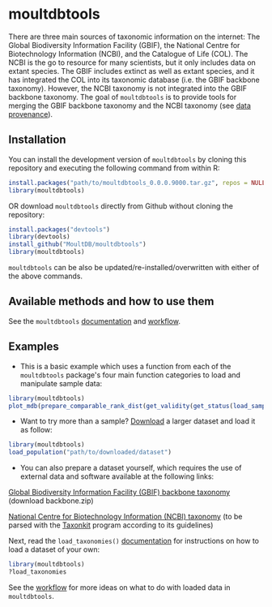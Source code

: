 
# moultdbtools

<!-- badges: start -->
<!-- badges: end -->

There are three main sources of taxonomic information on the internet: The Global Biodiversity Information Facility (GBIF), the National Centre for Biotechnology Information (NCBI), and the Catalogue of Life (COL). The NCBI is the go to resource for many scientists, but it only includes data on extant species. The GBIF includes extinct as well as extant species, and it has integrated the COL into its taxonomic database (i.e. the GBIF backbone taxonomy). However, the NCBI taxonomy is not integrated into the GBIF backbone taxonomy. The goal of `moultdbtools` is to provide tools for merging the GBIF backbone taxonomy and the NCBI taxonomy (see [data provenance](https://github.com/MoultDB/moultdbtools/blob/master/moultdbtools_data_provenance.pdf)).

## Installation

You can install the development version of `moultdbtools` by cloning this repository and executing the following command from within R:

``` r
install.packages("path/to/moultdbtools_0.0.0.9000.tar.gz", repos = NULL, type="source")
library(moultdbtools)
```

OR download `moultdbtools` directly from Github without cloning the repository:

``` r
install.packages("devtools")
library(devtools)
install_github("MoultDB/moultdbtools")
library(moultdbtools)
```

`moultdbtools` can be also be updated/re-installed/overwritten with either of the above commands. 

## Available methods and how to use them

See the `moultdbtools` [documentation](https://github.com/MoultDB/moultdbtools/blob/master/moultdbtools_0.0.0.9000.pdf) and [workflow](https://github.com/MoultDB/moultdbtools/blob/master/moultdbtools_workflow.pdf).

## Examples

* This is a basic example which uses a function from each of the `moultdbtools` package's four main function categories to load and manipulate sample data:

``` r
library(moultdbtools)
plot_mdb(prepare_comparable_rank_dist(get_validity(get_status(load_sample()), valid = TRUE)))
```

* Want to try more than a sample? [Download](https://drive.google.com/file/d/1gpvm9QKdOcuGo_cIXPkAgGlB-qfKZZU6/view?usp=sharing) a larger dataset and load it as follow:

``` r
library(moultdbtools)
load_population("path/to/downloaded/dataset")
```
* You can also prepare a dataset yourself, which requires the use of external data and software available at the following links:

[Global Biodiversity Information Facility (GBIF) backbone taxonomy](https://hosted-datasets.gbif.org/datasets/backbone/current/) (download backbone.zip)

[National Centre for Biotechnology Information (NCBI) taxonomy](https://ftp.ncbi.nlm.nih.gov/pub/taxonomy/new_taxdump/) (to be parsed with the [Taxonkit](https://bioinf.shenwei.me/taxonkit/download/) program according to its guidelines)

Next, read the `load_taxonomies()` [documentation](https://github.com/MoultDB/moultdbtools/blob/master/moultdbtools_0.0.0.9000.pdf) for instructions on how to load a dataset of your own:

``` r
library(moultdbtools)
?load_taxonomies
```

See the [workflow](https://github.com/MoultDB/moultdbtools/blob/master/moultdbtools_workflow.pdf) for more ideas on what to do with loaded data in `moultdbtools`.
